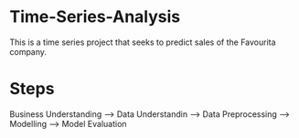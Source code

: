 # Time-Series-Analysis
This is a time series project that seeks to predict sales of the Favourita company.

# Steps
Business Understanding --> Data Understandin --> Data Preprocessing --> Modelling --> Model Evaluation
